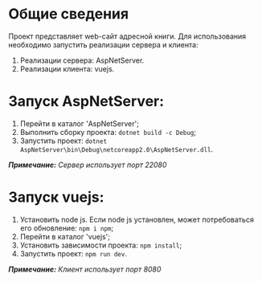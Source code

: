 # Общие сведения
Проект представляет web-сайт адресной книги.
Для использования необходимо запустить реализации сервера и клиента:
1. Реализации сервера: AspNetServer.
2. Реализации клиента: vuejs.

# Запуск AspNetServer:
1. Перейти в каталог 'AspNetServer';
2. Выполнить сборку проекта: ```dotnet build -c Debug```;
3. Запустить проект: ```dotnet AspNetServer\bin\Debug\netcoreapp2.0\AspNetServer.dll```.

***Примечание:** Сервер использует порт 22080*

# Запуск vuejs:
1. Установить node js. Если node js установлен, может потребоваться его обновление: ```npm i npm```;
2. Перейти в каталог 'vuejs';
3. Установить зависимости проекта: ```npm install```;
4. Запустить проект: ```npm run dev```.

***Примечание:** Клиент использует порт 8080*
